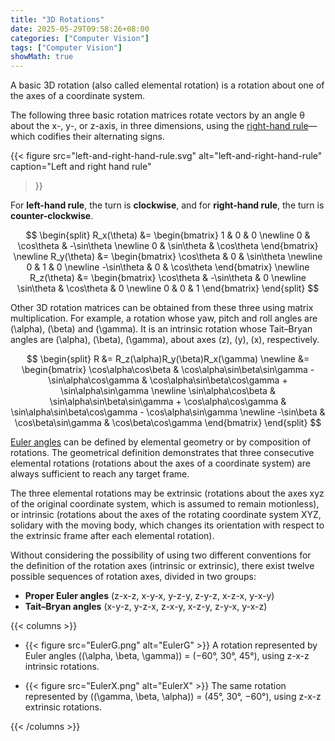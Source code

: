 ```yaml
---
title: "3D Rotations"
date: 2025-05-29T09:58:26+08:00
categories: ["Computer Vision"]
tags: ["Computer Vision"]
showMath: true
---
```


A basic 3D rotation (also called elemental rotation) is a rotation about one of the axes of a coordinate system.
<!--more-->

The following three basic rotation matrices rotate vectors by an angle θ about the x-, y-, or z-axis, in three dimensions, using the [right-hand rule](https://en.wikipedia.org/wiki/Right-hand_rule)—which codifies their alternating signs.

{{< figure
  src="left-and-right-hand-rule.svg"
  alt="left-and-right-hand-rule"
  caption="Left and right hand rule"
>}}

For **left-hand rule**, the turn is **clockwise**, and for **right-hand rule**, the turn is **counter-clockwise**.

$$
\begin{split}
R_x(\theta) &= \begin{bmatrix} 1 & 0 & 0 \newline 0 & \cos\theta & -\sin\theta \newline 0 & \sin\theta & \cos\theta \end{bmatrix} \newline
R_y(\theta) &= \begin{bmatrix} \cos\theta & 0 & \sin\theta \newline 0 & 1 & 0 \newline -\sin\theta & 0 & \cos\theta \end{bmatrix} \newline
R_z(\theta) &= \begin{bmatrix} \cos\theta & -\sin\theta & 0 \newline \sin\theta & \cos\theta & 0 \newline 0 & 0 & 1 \end{bmatrix}
\end{split}
$$

Other 3D rotation matrices can be obtained from these three using matrix multiplication. For example, a rotation whose yaw, pitch and roll angles are \(\alpha\), \(\beta\) and \(\gamma\). It is an intrinsic rotation whose Tait–Bryan angles are \(\alpha\), \(\beta\), \(\gamma\), about axes \(z\), \(y\), \(x\), respectively.

$$
\begin{split}
R &= R_z(\alpha)R_y(\beta)R_x(\gamma) \newline
&= \begin{bmatrix} \cos\alpha\cos\beta & \cos\alpha\sin\beta\sin\gamma - \sin\alpha\cos\gamma & \cos\alpha\sin\beta\cos\gamma + \sin\alpha\sin\gamma \newline
\sin\alpha\cos\beta & \sin\alpha\sin\beta\sin\gamma + \cos\alpha\cos\gamma & \sin\alpha\sin\beta\cos\gamma - \cos\alpha\sin\gamma \newline
-\sin\beta & \cos\beta\sin\gamma & \cos\beta\cos\gamma \end{bmatrix}
\end{split}
$$

[Euler angles](https://en.wikipedia.org/wiki/Euler_angles) can be defined by elemental geometry or by composition of rotations. The geometrical definition demonstrates that three consecutive elemental rotations (rotations about the axes of a coordinate system) are always sufficient to reach any target frame.

The three elemental rotations may be extrinsic (rotations about the axes xyz of the original coordinate system, which is assumed to remain motionless), or intrinsic (rotations about the axes of the rotating coordinate system XYZ, solidary with the moving body, which changes its orientation with respect to the extrinsic frame after each elemental rotation).

Without considering the possibility of using two different conventions for the definition of the rotation axes (intrinsic or extrinsic), there exist twelve possible sequences of rotation axes, divided in two groups:
- **Proper Euler angles** (z-x-z, x-y-x, y-z-y, z-y-z, x-z-x, y-x-y)
- **Tait–Bryan angles** (x-y-z, y-z-x, z-x-y, x-z-y, z-y-x, y-x-z)

{{< columns >}}

- 
  {{< figure src="EulerG.png" alt="EulerG" >}}
  A rotation represented by Euler angles (\(\alpha, \beta, \gamma\)) = (−60°, 30°, 45°), using z-x-z intrinsic rotations.

- 
  {{< figure src="EulerX.png" alt="EulerX" >}}
  The same rotation represented by (\(\gamma, \beta, \alpha\)) = (45°, 30°, −60°), using z-x-z extrinsic rotations.

{{< /columns >}}
